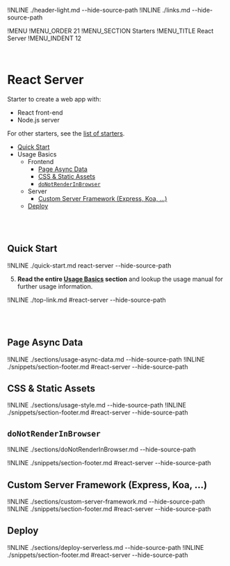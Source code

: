 !INLINE ./header-light.md --hide-source-path
!INLINE ./links.md --hide-source-path
<br/>

!MENU
!MENU_ORDER 21
!MENU_SECTION Starters
!MENU_TITLE React Server
!MENU_INDENT 12

<br/>

# React Server

Starter to create a web app with:
 - React front-end
 - Node.js server

For other starters, see the [list of starters](/../../#getting-started).

- [Quick Start](#quick-start)
- Usage Basics
  - Frontend
    - [Page Async Data](#page-async-data)
    - [CSS & Static Assets](#css--static-assets)
    - [`doNotRenderInBrowser`](#donotrenderinbrowser)
  - Server
    - [Custom Server Framework (Express, Koa, ...)](#custom-server-framework-express-koa-)
  - [Deploy](#deploy)

<br/>
<br/>

## Quick Start

!INLINE ./quick-start.md react-server --hide-source-path

5. **Read the entire [Usage Basics](#react-server) section** and lookup the usage manual for further usage information.

!INLINE ./top-link.md #react-server --hide-source-path

<br/>
<br/>




## Page Async Data

!INLINE ./sections/usage-async-data.md --hide-source-path
!INLINE ./snippets/section-footer.md #react-server --hide-source-path





## CSS & Static Assets

!INLINE ./sections/usage-style.md --hide-source-path
!INLINE ./snippets/section-footer.md #react-server --hide-source-path




## `doNotRenderInBrowser`

!INLINE ./sections/doNotRenderInBrowser.md --hide-source-path

!INLINE ./snippets/section-footer.md #react-server --hide-source-path




## Custom Server Framework (Express, Koa, ...)

!INLINE ./sections/custom-server-framework.md --hide-source-path
!INLINE ./snippets/section-footer.md #react-server --hide-source-path




## Deploy

!INLINE ./sections/deploy-serverless.md --hide-source-path
!INLINE ./snippets/section-footer.md #react-server --hide-source-path





